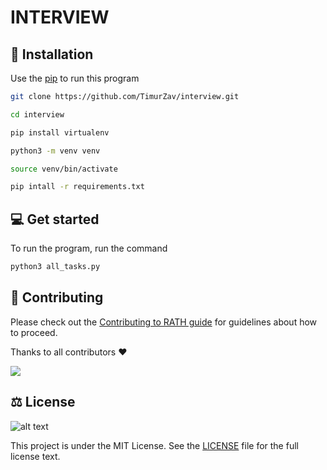 # INTERVIEW

## 📜 Installation

Use the [pip](https://pypi.org/project/pip/) to run this program

```sh
git clone https://github.com/TimurZav/interview.git

cd interview

pip install virtualenv

python3 -m venv venv

source venv/bin/activate

pip intall -r requirements.txt
```

## 💻 Get started

To run the program, run the command

```sh
python3 all_tasks.py
```

## 👋 Contributing

Please check out the [Contributing to RATH guide](https://docs.kanaries.net/community/contribution-guide)
for guidelines about how to proceed.

Thanks to all contributors :heart:

<a href="https://github.com/TimurZav/vk_api/graphs/contributors">
  <img src="https://contrib.rocks/image?repo=TimurZav/vk_api" />
</a>

## ⚖️ License
![alt text](https://seeklogo.com/images/M/MIT-logo-73A348B3DB-seeklogo.com.png)

This project is under the MIT License. See the [LICENSE](https://github.com/gogs/gogs/blob/main/LICENSE) file for the full license text.